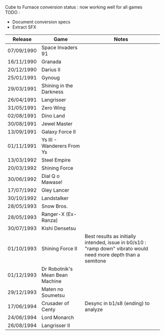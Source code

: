 

Cube to Furnace conversion status : now working well for all games  
TODO : 
- Document conversion specs
- Extract SFX

| Release    | Game                            | Notes                                                                                                           |
| ---------- | ------------------------------- | --------------------------------------------------------------------------------------------------------------- |
| 07/09/1990 | Space Invaders 91               |                                                                                                                 |
| 16/11/1990 | Granada                         |                                                                                                                 |
| 20/12/1990 | Darius II                       |                                                                                                                 |
| 25/01/1991 | Gynoug                          |                                                                                                                 |
| 29/03/1991 | Shining in the Darkness         |                                                                                                                 |
| 26/04/1991 | Langrisser                      |                                                                                                                 |
| 31/05/1991 | Zero Wing                       |                                                                                                                 |
| 02/08/1991 | Dino Land                       |                                                                                                                 |
| 30/08/1991 | Jewel Master                    |                                                                                                                 |
| 13/09/1991 | Galaxy Force II                 |                                                                                                                 |
| 01/11/1991 | Ys III - Wanderers From Ys      |                                                                                                                 |
| 13/03/1992 | Steel Empire                    |                                                                                                                 |
| 20/03/1992 | Shining Force                   |                                                                                                                 |
| 30/06/1992 | Dial Q o Mawase!                |                                                                                                                 |
| 17/07/1992 | Gley Lancer                     |                                                                                                                 |
| 30/10/1992 | Landstalker                     |                                                                                                                 |
| 28/05/1993 | Snow Bros.                      |                                                                                                                 |
| 28/05/1993 | Ranger-X (Ex-Ranza)             |                                                                                                                 |
| 30/07/1993 | Kishi Densetsu                  |                                                                                                                 |
| 01/10/1993 | Shining Force II                | Best results as initially intended, issue in b0/s10 : "ramp down" vibrato would need more depth than a semitone |
| 01/12/1993 | Dr Robotnik's Mean Bean Machine |                                                                                                                 |
| 29/12/1993 | Maten no Soumetsu               |                                                                                                                 |
| 17/06/1994 | Crusader of Centy               | Desync in b1/s8 (ending) to analyze                                                                             |
| 24/06/1994 | Lord Monarch                    |                                                                                                                 |
| 26/08/1994 | Langrisser II                   |                                                                                                                 |
